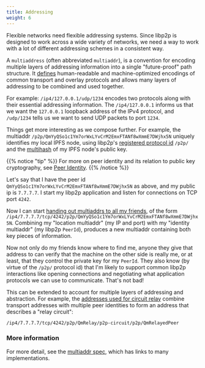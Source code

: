 ```yaml
---
title: Addressing
weight: 6
---
```


Flexible networks need flexible addressing systems. Since libp2p is designed to work across a wide variety of networks, we need a way to work with a lot of different addressing schemes in a consistent way.

A `multiaddress` (often abbreviated `multiaddr`), is a convention for encoding multiple layers of addressing information into a single "future-proof" path structure. It [defines][spec_multiaddr] human-readable and machine-optimized encodings of common transport and overlay protocols and allows many layers of addressing to be combined and used together.

For example: `/ip4/127.0.0.1/udp/1234` encodes two protocols along with their essential addressing information. The `/ip4/127.0.0.1` informs us that we want the `127.0.0.1` loopback address of the IPv4 protocol, and `/udp/1234` tells us we want to send UDP packets to port `1234`.

Things get more interesting as we compose further. For example, the multiaddr `/p2p/QmYyQSo1c1Ym7orWxLYvCrM2EmxFTANf8wXmmE7DWjhx5N` uniquely identifies my local IPFS node, using libp2p's [registered protocol id](https://github.com/multiformats/multiaddr/blob/master/protocols.csv) `/p2p/` and the [multihash](/reference/glossary/#multihash) of my IPFS node's public key.

{{% notice "tip" %}}
For more on peer identity and its relation to public key cryptography, see [Peer Identity](./peer-identity/).
{{% /notice %}}

Let's say that I have the peer id `QmYyQSo1c1Ym7orWxLYvCrM2EmxFTANf8wXmmE7DWjhx5N` as above, and my public ip is `7.7.7.7`. I start my libp2p application and listen for connections on TCP port `4242`.

Now I can start [handing out multiaddrs to all my friends](/concepts/peer-routing/), of the form `/ip4/7.7.7.7/tcp/4242/p2p/QmYyQSo1c1Ym7orWxLYvCrM2EmxFTANf8wXmmE7DWjhx5N`. Combining my "location multiaddr" (my IP and port) with my "identity multiaddr" (my libp2p `PeerId`), produces a new multiaddr containing both key pieces of information.

Now not only do my friends know where to find me, anyone they give that address to can verify that the machine on the other side is really me, or at least, that they control the private key for my `PeerId`. They also know (by virtue of the `/p2p/` protocol id) that I'm likely to support common libp2p interactions like opening connections and negotiating what application protocols we can use to communicate. That's not bad!

This can be extended to account for multiple layers of addressing and abstraction. For example, the [addresses used for circuit relay](/concepts/circuit-relay/#relay-addresses) combine transport addresses with multiple peer identities to form an address that describes a "relay circuit":

```
/ip4/7.7.7.7/tcp/4242/p2p/QmRelay/p2p-circuit/p2p/QmRelayedPeer
```

### More information

For more detail, see the [multiaddr spec][spec_multiaddr], which has links to many implementations.


[spec_multiaddr]: https://github.com/multiformats/multiaddr
